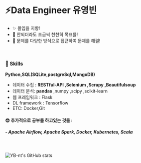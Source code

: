 
<!--
**YB-nt/YB-nt** is a ✨ _special_ ✨ repository because its `README.md` (this file) appears on your GitHub profile.

Here are some ideas to get you started:

- 🔭 I’m currently working on ...
- 🌱 I’m currently learning ...
- 👯 I’m looking to collaborate on ...
- 🤔 I’m looking for help with ...
- 💬 Ask me about ...
- 📫 How to reach me: ...
- 😄 Pronouns: ...
- ⚡ Fun fact: ...
-->
# ⚡Data Engineer 유영빈

- ✨ 몰입을 지향!
- 🤔 안되더라도 조금씩 천천히 목표를!
- 👀 문제를 다양한 방식으로 접근하여 문제를 해결!

<br>

### 🧰 Skills

**Python,SQL(SQLite,postgreSql,MongoDB)** <br>
  
- 데이터 수집 : **RESTful-API ,Selenium ,Scrapy ,Beautifulsoup** <br>
- 데이터 분석: **pandas** ,numpy ,scipy ,scikit-learn <br>
- 웹 프레임워크 : Flask <br>
- DL framework : Tensorflow <br>
- ETC: Docker,Git <br>

#### 😎 추가적으로 공부를 하고있는 것들 :<br> 
##### - Apache Airflow, Apache Spark, Docker, Kubernetes, Scala
<br><br>
![YB-nt's GitHub stats](https://github-readme-stats.vercel.app/api?username=YB-nt&theme=transparent&show_icons=true&theme=transparent)

